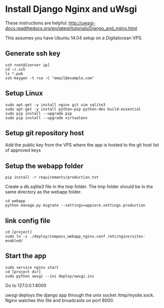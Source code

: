 # Install Django Nginx and uWsgi

These instructions are helpful:
http://uwsgi-docs.readthedocs.org/en/latest/tutorials/Django_and_nginx.html

This assumes you have Ubuntu 14.04 setup on a Digitalocean VPS.

## Generate ssh key

```
ssh root@[server ip]  
cd ~/.ssh  
ls *.pub  
ssh-keygen -t rsa -C "email@example.com"  
```

## Setup Linux

```
sudo apt-get -y install nginx git vim sqlite3  
sudo apt-get -y install python-pip python-dev build-essential  
sudo pip install --upgrade pip  
sudo pip install --upgrade virtualenv  
```

## Setup git repository host

Add the public key from the VPS where the app is hosted to the git host list of
approved keys

## Setup the webapp folder

`pip install -r requirements/production.txt`

Create a db.sqlite3 file in the tmp folder. The tmp folder should be
in the same directory as the webapp folder.

```
cd webapp  
python manage.py migrate --settings=appcore.settings.production
```

## link config file

```
cd [project]  
sudo ln -s ./deploy/compass_webapp_nginx.conf /etc/nginx/sites-enabled/
```

## Start the app

```
sudo service nginx start  
cd [project dir]  
sudo python uwsgi --ini deploy/uwsgi.ini
```

Go to 127.0.0.1:8000

uwsgi deploys the django app through the unix socket /tmp/mysite.sock. Nginx
watches this file and broadcasts on port 8000.
